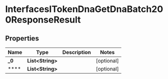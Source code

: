 

# InterfacesITokenDnaGetDnaBatch200ResponseResult


## Properties

| Name | Type | Description | Notes |
|------------ | ------------- | ------------- | -------------|
|**_0** | **List&lt;String&gt;** |  |  [optional] |
|**** | **List&lt;String&gt;** |  |  [optional] |



